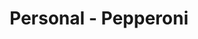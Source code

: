 ---
title: "Personal - Pepperoni"
price: "$6.00"
category: "Pizza"
img: "src/images/menu/burrito.jpg"
desc: ""
---